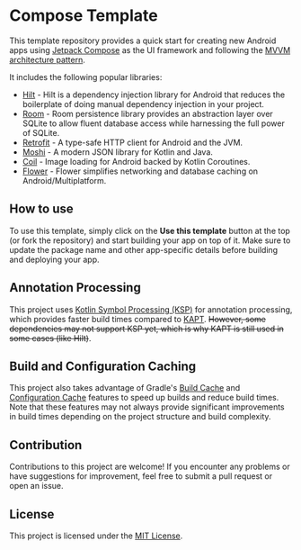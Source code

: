 # Compose Template

This template repository provides a quick start for creating new Android apps using [Jetpack Compose](https://developer.android.com/jetpack/compose) as the UI framework and following the [MVVM architecture pattern](https://developer.android.com/topic/architecture).

It includes the following popular libraries:

- [Hilt](https://dagger.dev/hilt) - Hilt is a dependency injection library for Android that reduces the boilerplate of doing manual dependency injection in your project.
- [Room](https://developer.android.com/training/data-storage/room) - Room persistence library provides an abstraction layer over SQLite to allow fluent database access while harnessing the full power of SQLite.
- [Retrofit](https://github.com/square/retrofit) - A type-safe HTTP client for Android and the JVM.
- [Moshi](https://github.com/square/moshi) - A modern JSON library for Kotlin and Java.
- [Coil](https://github.com/coil-kt/coil) - Image loading for Android backed by Kotlin Coroutines.
- [Flower](https://github.com/hadiyarajesh/flower) - Flower simplifies networking and database caching on Android/Multiplatform.

## How to use
To use this template, simply click on the **Use this template** button at the top (or fork the repository) and start building your app on top of it. 
Make sure to update the package name and other app-specific details before building and deploying your app.

## Annotation Processing
This project uses [Kotlin Symbol Processing (KSP)](https://kotlinlang.org/docs/ksp-overview.html) for annotation processing, which provides faster build times compared to [KAPT](https://kotlinlang.org/docs/kapt.html). ~~However, some dependencies may not support KSP yet, which is why KAPT is still used in some cases (like Hilt)~~.

## Build and Configuration Caching
This project also takes advantage of Gradle's [Build Cache](https://docs.gradle.org/current/userguide/build_cache.html) and [Configuration Cache](https://docs.gradle.org/current/userguide/configuration_cache.html) features to speed up builds and reduce build times.
Note that these features may not always provide significant improvements in build times depending on the project structure and build complexity.

## Contribution
Contributions to this project are welcome! If you encounter any problems or have suggestions for improvement, feel free to submit a pull request or open an issue.

## License
This project is licensed under the [MIT License](https://github.com/hadiyarajesh/compose-template/blob/master/LICENSE).
